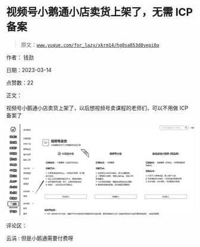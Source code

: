 # 视频号小鹅通小店卖货上架了，无需 ICP 备案

> 原文：[`www.yuque.com/for_lazy/xkrm14/hg0sa053d0vepi0a`](https://www.yuque.com/for_lazy/xkrm14/hg0sa053d0vepi0a)

作者： 钱劲

日期：2023-03-14

点赞数：22

正文：

视频号小鹅通小店卖货上架了，以后想视频号卖课程的老师们，可以不用做 ICP 备案了

![](img/0e5eff695eb2538c3cf87c6fe0a759aa.png)  

评论区：

云涓 : 但是小鹅通需要付费呀



